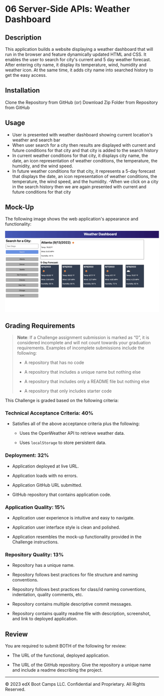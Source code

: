 # 06 Server-Side APIs: Weather Dashboard

## Description

This application builds a website displaying a weather dashboard that will run in the browser and feature dynamically updated HTML and CSS. It enables the user to search for city's current and 5 day weather forecast. After entering city name, it display its temperature, wind, humidity and weather icon. At the same time, it adds city name into searched history to get the easy access.

## Installation

Clone the Repository from GitHub (or) Download Zip Folder from Repository from GitHub

## Usage

- User is presented with weather dashboard showing current location's weather and search bar 
- When user search for a city then results are displayed with current and future conditions for that city and that city is added to the search history
- In current weather conditions for that city,  it displays city name, the date, an icon representation of weather conditions, the temperature, the humidity, and the wind speed.
- In future weather conditions for that city, it represents a 5-day forecast that displays the date, an icon representation of weather conditions, the temperature, the wind speed, and the humidity.
-When we click on a city in the search history then we are again presented with current and future conditions for that city


## Mock-Up

The following image shows the web application's appearance and functionality:

![The weather app includes a search option, a list of cities, and a five-day forecast and current weather conditions for Atlanta.](./Assets/06-server-side-apis-homework-demo.png)

## Grading Requirements

> **Note**: If a Challenge assignment submission is marked as “0”, it is considered incomplete and will not count towards your graduation requirements. Examples of incomplete submissions include the following:
>
> * A repository that has no code
>
> * A repository that includes a unique name but nothing else
>
> * A repository that includes only a README file but nothing else
>
> * A repository that only includes starter code

This Challenge is graded based on the following criteria: 

### Technical Acceptance Criteria: 40%

* Satisfies all of the above acceptance criteria plus the following:

    * Uses the OpenWeather API to retrieve weather data.

    * Uses `localStorage` to store persistent data.

### Deployment: 32%

* Application deployed at live URL.

* Application loads with no errors.

* Application GitHub URL submitted.

* GitHub repository that contains application code.

### Application Quality: 15%

* Application user experience is intuitive and easy to navigate.

* Application user interface style is clean and polished.

* Application resembles the mock-up functionality provided in the Challenge instructions.

### Repository Quality: 13%

* Repository has a unique name.

* Repository follows best practices for file structure and naming conventions.

* Repository follows best practices for class/id naming conventions, indentation, quality comments, etc.

* Repository contains multiple descriptive commit messages.

* Repository contains quality readme file with description, screenshot, and link to deployed application.

## Review

You are required to submit BOTH of the following for review:

* The URL of the functional, deployed application.

* The URL of the GitHub repository. Give the repository a unique name and include a readme describing the project.

- - -
© 2023 edX Boot Camps LLC. Confidential and Proprietary. All Rights Reserved.
